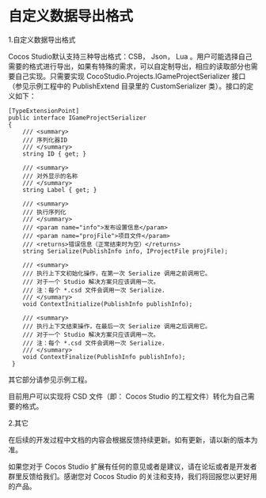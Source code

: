 # **自定义数据导出格式** #

1.自定义数据导出格式

Cocos Studio默认支持三种导出格式：CSB， Json， Lua 。用户可能选择自己需要的格式进行导出，如果有特殊的需求，可以自定制导出，相应的读取部分也需要自己实现。只需要实现 CocoStudio.Projects.IGameProjectSerializer 接口（参见示例工程中的 PublishExtend 目录里的 CustomSerializer 类）。接口的定义如下：

    [TypeExtensionPoint]
    public interface IGameProjectSerializer
    {
        /// <summary>
        /// 序列化器ID
        /// </summary>
        string ID { get; }

        /// <summary>
        /// 对外显示的名称
        /// </summary>
        string Label { get; }

        /// <summary>
        /// 执行序列化
        /// </summary>
        /// <param name="info">发布设置信息</param>
        /// <param name="projFile">项目文件</param>
        /// <returns>错误信息（正常结束时为空）</returns>
        string Serialize(PublishInfo info, IProjectFile projFile);

        /// <summary>
        /// 执行上下文初始化操作，在第一次 Serialize 调用之前调用它。
        /// 对于一个 Studio 解决方案只应该调用一次。
        /// 注：每个 *.csd 文件会调用一次 Serialize.
        /// </summary>
        void ContextInitialize(PublishInfo publishInfo);

        /// <summary>
        /// 执行上下文结束操作，在最后一次 Serialize 调用之后调用它。
        /// 对于一个 Studio 解决方案只应该调用一次。
        /// 注：每个 *.csd 文件会调用一次 Serialize.
        /// </summary>
        void ContextFinalize(PublishInfo publishInfo);
     }

其它部分请参见示例工程。

目前用户可以实现将 CSD 文件（即： Cocos Studio 的工程文件）转化为自己需要的格式。

2.其它

在后续的开发过程中文档的内容会根据反馈持续更新。如有更新，请以新的版本为准。

如果您对于 Cocos Studio 扩展有任何的意见或者是建议，请在论坛或者是开发者群里反馈给我们。感谢您对 Cocos Studio 的关注和支持，我们将回报您以更好用的产品。
